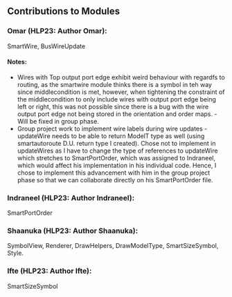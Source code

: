 ## Contributions to Modules

### **Omar (HLP23: Author Omar):** 
SmartWire, BusWireUpdate 
 
#### Notes: ####
- Wires with Top output port edge exhibit weird behaviour with regardfs to routing, as the smartwire module thinks there is a symbol in teh way since middlecondition is met, however, when tightening the constraint of the middlecondition to only include wires with output port edge being left or right, this was not possible since there is a bug with the wire output port edge not being stored in the orientation and order maps. - Will be fixed in group phase.
- Group project work to implement wire labels during wire updates - updateWire needs to be able to return ModelT type as well (using smartautoroute D.U. return type I created). Chose not to implement in updateWires as I have to change the type of references to updateWire which stretches to SmartPortOrder, which was assigned to Indraneel, which would affect his implementation in his individual code. Hence, I chose to implement this advancement with him in the group project phase so that we can collaborate directly on his SmartPortOrder file.

### **Indraneel (HLP23: Author Indraneel):** 
SmartPortOrder

### **Shaanuka (HLP23: Author Shaanuka):** 
SymbolView, Renderer, DrawHelpers, DrawModelType, SmartSizeSymbol, Style.

### **Ifte (HLP23: Author Ifte):** 
SmartSizeSymbol

